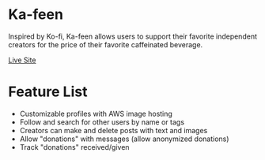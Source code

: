 # Ka-feen

Inspired by Ko-fi, Ka-feen allows users to support their favorite independent creators for the price of their favorite caffeinated beverage.

[Live Site](http://ka-feen.herokuapp.com/)

# Feature List

- Customizable profiles with AWS image hosting
- Follow and search for other users by name or tags
- Creators can make and delete posts with text and images
- Allow "donations" with messages (allow anonymized donations)
- Track "donations" received/given

